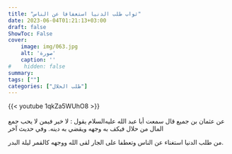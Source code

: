```yaml
---
title: "ثواب طلب الدنيا استعفافا عن الناس"
date: 2023-06-04T01:21:13+03:00
draft: false
ShowToc: False
cover:
    image: img/063.jpg
    alt: 'صورة'
    caption: ''
#    hidden: false
summary: 
tags: [""]
categories: ["طلب الحلال"]
---
```

{{< youtube 1qkZa5WUhO8 >}}  
 <br>
عن
عثمان بن جميع قال سمعت أبا عبد الله عليه‌السلام يقول : لا خير فيمن لا يحب
جمع المال من حلال فيكف به وجهه ويقضي به دينه. وفي حديث آخر
 
من طلب الدنيا استغناء عن الناس وتعطفا على الجار لقى الله ووجهه
كالقمر ليلة البدر.


